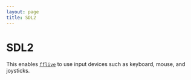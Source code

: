 ```yaml
---
layout: page
title: SDL2
---
```


# SDL2

This enables [`fflive`](../fflive) to use input devices such as keyboard, mouse, and joysticks.
